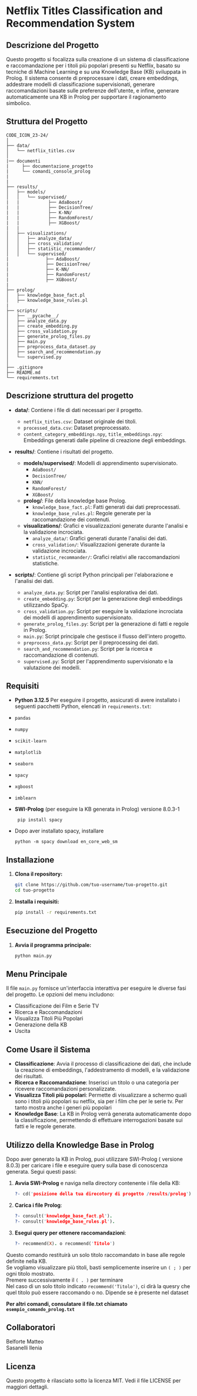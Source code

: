 
# Netflix Titles Classification and Recommendation System

## Descrizione del Progetto

Questo progetto si focalizza sulla creazione di un sistema di classificazione e raccomandazione per i titoli più popolari presenti su Netflix, basato su tecniche di Machine Learning e su una Knowledge Base (KB) sviluppata in Prolog. Il sistema consente di preprocessare i dati, creare embeddings, addestrare modelli di classificazione supervisionati, generare raccomandazioni basate sulle preferenze dell'utente, e infine, generare automaticamente una KB in Prolog per supportare il ragionamento simbolico.


## Struttura del Progetto
```
CODE_ICON_23-24/
│
├── data/
│   └── netflix_titles.csv
│
|── documenti
|     ├── documentazione_progetto
|     └── comandi_console_prolog
|     
|
├── results/
│   ├── models/
│   │   └── supervised/
|   |           ├── AdaBoost/
|   |           ├── DecisionTree/
|   |           ├── K-NN/
|   |           ├── RandomForest/
|   |           ├── XGBoost/
|   |
│   ├── visualizations/
│   │   ├── analyze_data/
│   │   ├── cross_validation/
│   │   ├── statistic_recommander/
│   │   └── supervised/
|              ├── AdaBoost/
|              ├── DecisionTree/
|              ├── K-NN/
|              ├── RandomForest/
|              ├── XGBoost/
|
├── prolog/
│   ├── knowledge_base_fact.pl
│   ├── knowledge_base_rules.pl
|
├── scripts/
│   ├── __pycache__/
│   ├── analyze_data.py
│   ├── create_embedding.py
│   ├── cross_validation.py
│   ├── generate_prolog_files.py
│   ├── main.py
│   ├── preprocess_data_dataset.py
│   ├── search_and_recommendation.py
│   └── supervised.py
│
├── .gitignore
├── README.md
└── requirements.txt
```
## Descrizione struttura del progetto

- **data/**: Contiene i file di dati necessari per il progetto.
  - `netflix_titles.csv`: Dataset originale dei titoli.
  - `processed_data.csv`: Dataset preprocessato.
  - `content_category_embeddings.npy`, `title_embeddings.npy`: Embeddings generati dalle pipeline di creazione degli embeddings.

- **results/**: Contiene i risultati del progetto.
  - **models/supervised/**: Modelli di apprendimento supervisionato.
    - `AdaBoost/`
    - `DecisionTree/`
    - `KNN/`
    - `RandomForest/`
    - `XGBoost/`
  - **prolog/**: File della knowledge base Prolog.
    - `knowledge_base_fact.pl`: Fatti generati dai dati preprocessati.
    - `knowledge_base_rules.pl`: Regole generate per la raccomandazione dei contenuti.
  - **visualizations/**: Grafici e visualizzazioni generate durante l'analisi e la validazione incrociata.
    - `analyze_data/`: Grafici generati durante l'analisi dei dati.
    - `cross_validation/`: Visualizzazioni generate durante la validazione incrociata.
    - `statistic_recommander/`: Grafici relativi alle raccomandazioni statistiche.

- **scripts/**: Contiene gli script Python principali per l'elaborazione e l'analisi dei dati.
  - `analyze_data.py`: Script per l'analisi esplorativa dei dati.
  - `create_embedding.py`: Script per la generazione degli embeddings utilizzando SpaCy.
  - `cross_validation.py`: Script per eseguire la validazione incrociata dei modelli di apprendimento supervisionato.
  - `generate_prolog_files.py`: Script per la generazione di fatti e regole in Prolog.
  - `main.py`: Script principale che gestisce il flusso dell'intero progetto.
  - `preprocess_data.py`: Script per il preprocessing dei dati.
  - `search_and_recommendation.py`: Script per la ricerca e raccomandazione di contenuti.
  - `supervised.py`: Script per l'apprendimento supervisionato e la valutazione dei modelli.



## Requisiti

- **Python 3.12.5**
Per eseguire il progetto, assicurati di avere installato i seguenti pacchetti Python, elencati in `requirements.txt`:

- `pandas`
- `numpy`
- `scikit-learn`
- `matplotlib`
- `seaborn`
- `spacy`
- `xgboost`
- `imblearn`
  
- **SWI-Prolog** (per eseguire la KB generata in Prolog) versione 8.0.3-1
  ```
   pip install spacy
    ```
  
- Dopo aver installato spacy, installare
   ```
   python -m spacy download en_core_web_sm
   ```

## Installazione

1. **Clona il repository:**
   ```bash
   git clone https://github.com/tuo-username/tuo-progetto.git
   cd tuo-progetto
   ```

2. **Installa i requisiti:**
   ```bash
   pip install -r requirements.txt
   ```

## Esecuzione del Progetto

1. **Avvia il programma principale:**
   ```bash
   python main.py
   ```
## Menu Principale

Il file `main.py` fornisce un'interfaccia interattiva per eseguire le diverse fasi del progetto. Le opzioni del menu includono:

- Classificazione dei Film e Serie TV
- Ricerca e Raccomandazioni
- Visualizza Titoli Più Popolari
- Generazione della KB
- Uscita

## Come Usare il Sistema

- **Classificazione**: Avvia il processo di classificazione dei dati, che include la creazione di embeddings, l'addestramento di modelli, e la validazione dei risultati.
- **Ricerca e Raccomandazione**: Inserisci un titolo o una categoria per ricevere raccomandazioni personalizzate.
- **Visualizza Titoli più popolari**: Permette di visualizzare a schermo quali sono i titoli più popolari su netflix, sia per i film che per le serie tv. Per tanto mostra anche i generi più popolari 
- **Knowledge Base**: La KB in Prolog verrà generata automaticamente dopo la classificazione, permettendo di effettuare interrogazioni basate sui fatti e le regole generate.

## Utilizzo della Knowledge Base in Prolog

Dopo aver generato la KB in Prolog, puoi utilizzare SWI-Prolog ( versione 8.0.3) per caricare i file e eseguire query sulla base di conoscenza generata. Segui questi passi:

1. **Avvia SWI-Prolog** e naviga nella directory contenente i file della KB:
   ```prolog
   ?- cd('posizione della tua direcotory di progetto /results/prolog').
   ```

2. **Carica i file Prolog**:
   ```prolog
   ?- consult('knowledge_base_fact.pl').
   ?- consult('knowledge_base_rules.pl').
   ```

3. **Esegui query per ottenere raccomandazioni**:
   ```prolog
   ?- recommend(X). o recommend('Titolo') 
   ```
Questo comando restituirà un solo titolo raccomandato in base alle regole definite nella KB.\
Se vogliamo visualizzare più titoli, basti semplicemente inserire un `( ; )` per ogni titolo mostrato. \
Premere successivamente il `( . )` per terminare \
Nel caso di un solo titolo indicato `recommend('Titolo')`, ci dirà la quesry che quel titolo può essere raccomando o no. Dipende se è presente nel dataset

**Per altri comandi, consulatare il file.txt chiamato `esempio_comando_prolog.txt`**

## Collaboratori

Belforte Matteo \
Sasanelli Ilenia


## Licenza

Questo progetto è rilasciato sotto la licenza MIT. Vedi il file LICENSE per maggiori dettagli.
